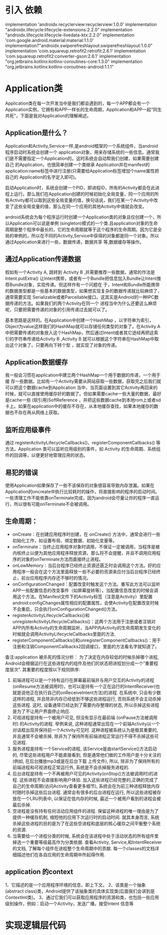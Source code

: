 
# 引入 依赖

implementation 'androidx.recyclerview:recyclerview:1.0.0'
    implementation "androidx.lifecycle:lifecycle-extensions:2.2.0"
    implementation "androidx.lifecycle:lifecycle-livedata-ktx:2.2.0"
    implementation 'com.google.android.material:material:1.1.0'
    implementation?"androidx.swiperefreshlayout:swiperefreshlayout:1.0.0"
    implementation 'com.squareup.retrofit2:retrofit:2.6.1'
    implementation 'com.squareup.retrofit2:converter-gson:2.6.1'
    implementation "org.jetbrains.kotlinx:kotlinx-coroutines-core:1.3.0"
    implementation "org.jetbrains.kotlinx:kotlinx-coroutines-android:1.1.1"

# Application类
Application类在每一次开发当中是我们都会遇到的，每一个APP都会有一个Application实例，它拥有和APP一样长的生命周期，Application和APP一起“同生共死”，下面是我对Application的理解阐述。

## Application是什么？
Application和Activity,Service一样,是android框架的一个系统组件，当android程序启动时系统会创建一个 application对象，用来存储系统的一些信息。通常我们是不需要指定一个Application的，这时系统会自动帮我们创建，如果需要创建自己 的Application，也很简单创建一个类继承 Application并在manifest的application:name标签中进行注册(只需要给Application标签增加个name属性把自己的 Application的名字定入即可)。

启动Application时，系统会创建一个PID，即进程ID，所有的Activity都会在此进程上运行。那么我们在Application创建的时候初始化全局变量，同一个应用的所有Activity都可以取到这些全局变量的值，换句话说，我们在某一个Activity中改变了这些全局变量的值，那么在同一个应用的其他Activity中值就会改变。

android系统会为每个程序运行时创建一个Application类的对象且仅创建一个，所以Application可以说是单例 (singleton)模式的一个类.且application对象的生命周期是整个程序中最长的，它的生命周期就等于这个程序的生命周期。因为它是全局的单例的，所以在不同的Activity,Service中获得的对象都是同一个对象。所以通过Application来进行一些，数据传递，数据共享 等,数据缓存等操作。


## 通过Application传递数据
假如有一个Activity A, 跳转到 Activity B ,并需要推荐一些数据，通常的作法是Intent.putExtra() 让Intent携带，或者有一个Bundle把信息加入Bundle让Intent推荐Bundle对象，实现传递。但这样作有一个问题在 于，Intent和Bundle所能携带的数据类型都是一些基本的数据类型，如果想实现复杂的数据传递就比较麻烦了，通常需要实现 Serializable或者Parcellable接口。这其实是Android的一种IPC数据传递的方法。如果我们的两个Activity在同一个 进程当中为什么还要这么麻烦呢，只要把需要传递的对象的引用传递过去就可以了。
 
基本思路是这样的。在Application中创建一个HashMap ，以字符串为索引，Object为value这样我们的HashMap就可以存储任何类型的对象了。在Activity A中把需要传递的对象放入这个HashMap，然后通过Intent或者其它途经再把这索引的字符串传递给Activity B ,Activity B 就可以根据这个字符串在HashMap中取出这个对象了。只要再向下转个型 ，就实现了对象的传递。

## Application数据缓存
我一般会习惯在application中建立两个HashMap一个用于数据的传递，一个用于缓 存一些数据。比如有一个Activity需要从网站获取一些数据，获取完之后我们就可以把这个数据cache到Application 当中，当页面设置到其它Activity再回来的时候，就可以直接使用缓存好的数据了。但如果需要cache一些大量的数据，最好是cache一些 (软引用)SoftReference ，并把这些数据cache到本地rom上或者sd卡上。如果在application中的缓存不存在，从本地缓存查找，如果本地缓存的数据也不存在再从网络上获取。

## 监听应用级事件
通过 registerActivityLifecycleCallbacks()、registerComponentCallbacks() 等方法，Application 类可以监听应用级别的事件，如 Activity 的生命周期、系统组件的回调等，以便更好地管理应用的状态。

## 易犯的错误
使用Application如果保存了一些不该保存的对象很容易导致内存泄漏。如果在Application的oncreate中执行比较耗时的操作，将直接影响的程序的启动时间。一些清理工作不能依靠onTerminate完成，因为android会尽量让你的程序一直运行，所以很有可能onTerminate不会被调用。

## 生命周期：
+ onCreate：在创建应用程序时创建，在 onCreate() 方法中，通常会进行一些初始化工作，如设置布局、绑定数据、初始化变量等。
+ onTerminate：当终止应用程序对象时调用，不保证一定被调用，当程序是被内核终止以便为其他应用程序释放资源，那么将不会提醒，并且不调用应用程序的对象的onTerminate方法而直接终止进程。
+ onLowMemory：当后台程序已经终止资源还匮乏时会调用这个方法。好的应用程序一般会在这个方法里面释放一些不必要的资源来应付当后台程序已经终止，前台应用程序内存还不够时的情况。
+ onConfigurationChanged：配置改变时触发这个方法。重写此方法可以监听APP一些配置信息的改变事件（如屏幕旋转等），当配置信息改变的时候会调用这个方法。在Manifest文件下的Activity标签（注意是Activity）里配置android:configChanges属性相应的配置属性，会使Activity在配置改变时候不会重启，只会执行onConfigurationChanged()方法。
+ registerActivityLifecycleCallbacks()和unregisterActivityLifecycleCallbacks()：这两个方法用于注册或者注销对APP内所有Activity的生命周期监听，当APP内Activity的生命周期发生变化的时候就会调用ActivityLifecycleCallbacks里面的方法.
+ registerComponentCallbacks()和unregisterComponentCallbacks()：用于注册和注销ComponentCallbacks2回调接口，里面的方法看名字就知道了。



备注:application 被杀死的情况分析：
为了决定在内存较低的时候杀掉哪个进程, Android会根据运行在这些进程内的组件及他们的状态把进程划分成一个”重要程度层次”. 其重要的程度按以下规则排序:
1. 前端进程可以是一个持有运行在屏幕最前端并与用户交互的Activity的进程(onResume方法被调用时)，也可以是持有一个正在运行的IntentReceiver(也就是说他正在执行自己的onReceiveIntent方法)的进程. 在系统中, 只会有少数这样的进程, 并且除非内存已经低到不够这些进程运行, 否则系统不会主动杀掉这些进程. 这时, 设备通常已经达到了需要内存整理的状态, 所以杀掉这些进程是为了不让用户界面停止响应.
2. 可视进程是持有一个被用户可见, 但没有显示在最前端 (onPause方法被调用时) 的Activity的进程. 举例来说, 这种进程通常出现在一个前端Activity以一个对话框出现并保持前一个Activity可见时. 这种进程被系统认为是极其重要的, 并且通常不会被杀掉, 除非为了保持所有前端进程正常运行不得不杀掉这些可见进程.
3. 服务进程是持有一个Service的进程, 该Service是由startService()方法启动的, 尽管这些进程用户不能直接看到, 但是通常他们做的工作用户是十分关注的(例如, 在后台播放mp3或是在后台下载 上传文件), 所以, 除非为了保持所有的前端进程和可视进程正常运行外, 系统是不会杀掉服务进程的.
4. 后台进程是持有一个不再被用户可见的Activity(onStop()方法被调用时)的进程. 这些进程不会直接影响用户体验. 加入这些进程已经完整的,正确的完成了自己的生命周期(访问Activity查看更多细节), 系统会在为前三种进程释放内存时随时杀掉这些后台进程. 通常会有很多的后台进程在运行, 所以这些进程被存放在一个LRU列表中, 以保证在低内存的时候, 最近一个被用户看到的进程会被最后杀掉.
5. 空进程是没有持有任何活动应用组件的进程. 保留这种进程的唯一理由是为了提供一种缓存机制, 缩短他的应用下次运行时的启动时间. 就其本身而言, 系统杀掉这些进程的目的是为了在这些空进程和底层的核心缓存之间平衡整个系统的资源.
6. 当需要给一个进程分类的时候, 系统会在该进程中处于活动状态的所有组件里掉选一个重要等级最高作为分类依据. 查看Activity, Service,和IntentReceiver的文档, 了解每个组件在进程整个生命周期中的贡献. 每一个classes的文档详细描述他们在各自应用的生命周期中所起得作用.

## application 的context 
1、它描述的是一个应用程序环境的信息，即上下文。
2、该类是一个抽象(abstract class)类，Android提供了该抽象类的具体实现类(后面我们会讲到是ContextIml类)。
3、通过它我们可以获取应用程序的资源和类，也包括一些应用级别操作，例如：启动一个Activity，发送广播，接受Intent
信息等

# 实现逻辑层代码
